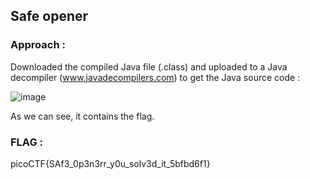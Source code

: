 ## Safe opener 

### Approach :

Downloaded the compiled Java file (.class) and uploaded to a Java decompiler (www.javadecompilers.com) to get the Java source code :

![image](https://github.com/parthhhhh21/picoCTF-writeups/assets/148140667/42af82ea-e10f-43fa-98b2-1b344509ee8e)

As we can see, it contains the flag.

### FLAG :

picoCTF{SAf3_0p3n3rr_y0u_solv3d_it_5bfbd6f1}
